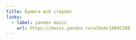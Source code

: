 ```yaml
---
title: Бумага всё стерпит
links:
  - label: yandex music
    url: https://music.yandex.ru/album/10691208
---
```

